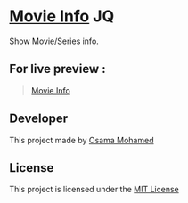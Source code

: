# [Movie Info](https://osama-mohamed.github.io/movie_info_jq) JQ
Show Movie/Series info.


## For live preview :
> [Movie Info](https://osama-mohamed.github.io/movie_info_jq)


## Developer
This project made by [Osama Mohamed](https://www.facebook.com/osama.mohamed.ms)


## License
This project is licensed under the [MIT License](https://opensource.org/licenses/MIT)
